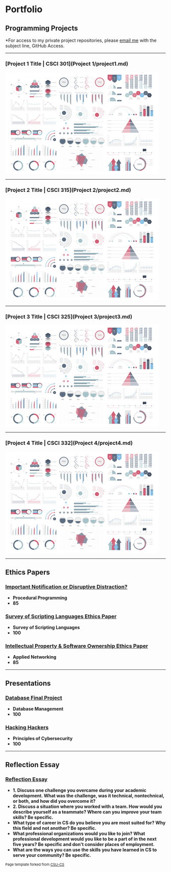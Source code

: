 Portfolio
=========

Programming Projects
--------------------

*For access to my private project repositories, please [email me](mailto:clgibson@csustudent.net) with the subject line, GitHub Access.

---
### [Project 1 Title | CSCI 301](Project 1/project1.md)

![Project 1 Thumbnail Name](images/dummy_thumbnail.jpg)

---
### [Project 2 Title | CSCI 315](Project 2/project2.md)

![Project 2 Thumbnail Name](images/dummy_thumbnail.jpg)

---
### [Project 3 Title | CSCI 325](Project 3/project3.md)

![Project 3 Thumbnail Name](images/dummy_thumbnail.jpg)

---
### [Project 4 Title | CSCI 332](Project 4/project4.md)

![Project 4 Thumbnail Name](images/dummy_thumbnail.jpg)

---

Ethics Papers
-------------

### [Important Notification or Disruptive Distraction?](/pdf/Notification%20Disctractions_Gibson.pdf)

-   **Procedural Programming** 
-   **85**

### [Survey of Scripting Languages Ethics Paper](/pdf/SOSL%20Ethics%20Paper_Gibson%20.pdf)

-   **Survey of Scripting Languages** 
-   **100**

### [Intellectual Property & Software Ownership Ethics Paper](/pdf/Intellectual%20Property_Ethics%20Paper_Applied%20Networking.pdf)

-   **Applied Networking**  
-   **85**

---

Presentations
-------------

### [Database Final Project](/pdf/Final%20Project_Gibson.pdf)

-   **Database Management** 
-   **100**


### [Hacking Hackers](/pdf/Hacking%20Hackers.pdf)

-   **Principles of Cybersecurity** 
-   **100**

---

Reflection Essay 
-------------
### [Reflection Essay](./Reflection%20Essay.md)

-   **1. Discuss one challenge you overcame during your academic development. What was the challenge, was it technical, nontechnical, or both, and how did you overcome it?**
-   **2. Discuss a situation where you worked with a team. How would you describe yourself as a teammate? Where can you improve your team skills? Be specific.**
-   **What type of career in CS do you believe you are most suited for? Why this field and not another? Be specific.**
-   **What professional organizations would you like to join? What professional development would you like to be a part of in the next five years? Be specific and don't consider places of employment.**
-   **What are the ways you can use the skills you have learned in CS to serve your community? Be specific.** 


<p style="font-size:11px">Page template forked from <a href="https://github.com/csu-cs/csci-portfolio">CSU-CS</a></p>

